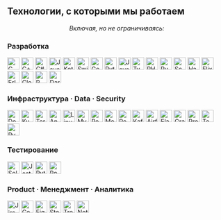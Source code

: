 ## Технологии, с которыми мы работаем

<p align="center">
  <em>Включая, но не ограничиваясь:</em>
</p>

### Разработка
<p>
  <img src="https://cdn.jsdelivr.net/gh/devicons/devicon/icons/c/c-original.svg" width="28" alt="C"/>
  <img src="https://cdn.jsdelivr.net/gh/devicons/devicon/icons/cplusplus/cplusplus-original.svg" width="28" alt="C++"/>
  <img src="https://cdn.jsdelivr.net/gh/devicons/devicon/icons/csharp/csharp-original.svg" width="28" alt="C#"/>
  <img src="https://cdn.jsdelivr.net/gh/devicons/devicon/icons/java/java-original.svg" width="28" alt="Java"/>
  <img src="https://cdn.jsdelivr.net/gh/devicons/devicon/icons/kotlin/kotlin-original.svg" width="28" alt="Kotlin"/>
  <img src="https://cdn.jsdelivr.net/gh/devicons/devicon/icons/swift/swift-original.svg" width="28" alt="Swift"/>
  <img src="https://cdn.jsdelivr.net/gh/devicons/devicon/icons/go/go-original.svg" width="28" alt="Go"/>
  <img src="https://cdn.jsdelivr.net/gh/devicons/devicon/icons/python/python-original.svg" width="28" alt="Python"/>
  <img src="https://cdn.jsdelivr.net/gh/devicons/devicon/icons/javascript/javascript-original.svg" width="28" alt="JavaScript"/>
  <img src="https://cdn.jsdelivr.net/gh/devicons/devicon/icons/typescript/typescript-original.svg" width="28" alt="TypeScript"/>
  <img src="https://cdn.jsdelivr.net/gh/devicons/devicon/icons/php/php-original.svg" width="28" alt="PHP"/>
  <img src="https://cdn.jsdelivr.net/gh/devicons/devicon/icons/ruby/ruby-original.svg" width="28" alt="Ruby"/>
  <img src="https://cdn.jsdelivr.net/gh/devicons/devicon/icons/scala/scala-original.svg" width="28" alt="Scala"/>
  <img src="https://cdn.jsdelivr.net/gh/devicons/devicon/icons/haskell/haskell-original.svg" width="28" alt="Haskell"/>
  <img src="https://cdn.jsdelivr.net/gh/devicons/devicon/icons/elixir/elixir-original.svg" width="28" alt="Elixir"/>
  <img src="https://cdn.jsdelivr.net/gh/devicons/devicon/icons/erlang/erlang-original.svg" width="28" alt="Erlang"/>
  <img src="https://cdn.jsdelivr.net/gh/devicons/devicon/icons/clojure/clojure-original.svg" width="28" alt="Clojure"/>
  <img src="https://cdn.jsdelivr.net/gh/devicons/devicon/icons/r/r-original.svg" width="28" alt="R"/>
  <img src="https://cdn.jsdelivr.net/gh/devicons/devicon/icons/dart/dart-original.svg" width="28" alt="Dart"/>
</p>

### Инфраструктура · Data · Security
<p>
  <img src="https://cdn.jsdelivr.net/gh/devicons/devicon/icons/docker/docker-original.svg" width="28" alt="Docker"/>
  <img src="https://cdn.jsdelivr.net/gh/devicons/devicon/icons/kubernetes/kubernetes-plain.svg" width="28" alt="Kubernetes"/>
  <img src="https://cdn.jsdelivr.net/gh/devicons/devicon/icons/terraform/terraform-original.svg" width="28" alt="Terraform"/>
  <img src="https://cdn.jsdelivr.net/gh/devicons/devicon/icons/ansible/ansible-original.svg" width="28" alt="Ansible"/>
  <img src="https://cdn.jsdelivr.net/gh/devicons/devicon/icons/linux/linux-original.svg" width="28" alt="Linux"/>
  <img src="https://cdn.jsdelivr.net/gh/devicons/devicon/icons/mysql/mysql-original.svg" width="28" alt="MySQL"/>
  <img src="https://cdn.jsdelivr.net/gh/devicons/devicon/icons/postgresql/postgresql-original.svg" width="28" alt="PostgreSQL"/>
  <img src="https://cdn.jsdelivr.net/gh/devicons/devicon/icons/mongodb/mongodb-original.svg" width="28" alt="MongoDB"/>
  <img src="https://cdn.jsdelivr.net/gh/devicons/devicon/icons/redis/redis-original.svg" width="28" alt="Redis"/>
  <img src="https://cdn.jsdelivr.net/gh/devicons/devicon/icons/apachekafka/apachekafka-original.svg" width="28" alt="Kafka"/>
  <img src="https://cdn.jsdelivr.net/gh/devicons/devicon/icons/apacheairflow/apacheairflow-original.svg" width="28" alt="Airflow"/>
  <img src="https://cdn.jsdelivr.net/gh/devicons/devicon/icons/elasticsearch/elasticsearch-original.svg" width="28" alt="Elasticsearch"/>
  <img src="https://cdn.jsdelivr.net/gh/devicons/devicon/icons/grafana/grafana-original.svg" width="28" alt="Grafana"/>
  <img src="https://cdn.jsdelivr.net/gh/devicons/devicon/icons/prometheus/prometheus-original.svg" width="28" alt="Prometheus"/>
  <img src="https://cdn.jsdelivr.net/gh/devicons/devicon/icons/tensorflow/tensorflow-original.svg" width="28" alt="TensorFlow"/>
  <img src="https://cdn.jsdelivr.net/gh/devicons/devicon/icons/pytorch/pytorch-original.svg" width="28" alt="PyTorch"/>
</p>

### Тестирование
<p>
  <img src="https://cdn.jsdelivr.net/gh/devicons/devicon/icons/selenium/selenium-original.svg" width="28" alt="Selenium"/>
  <img src="https://cdn.jsdelivr.net/gh/devicons/devicon/icons/jest/jest-plain.svg" width="28" alt="Jest"/>
  <img src="https://cdn.jsdelivr.net/gh/devicons/devicon/icons/pytest/pytest-original.svg" width="28" alt="Pytest"/>
  <img src="https://cdn.jsdelivr.net/gh/devicons/devicon/icons/postman/postman-original.svg" width="28" alt="Postman"/>
</p>

### Product · Менеджмент · Аналитика
<p>
  <img src="https://cdn.jsdelivr.net/gh/devicons/devicon/icons/jira/jira-original.svg" width="28" alt="Jira"/>
  <img src="https://cdn.jsdelivr.net/gh/devicons/devicon/icons/confluence/confluence-original.svg" width="28" alt="Confluence"/>
  <img src="https://cdn.jsdelivr.net/gh/devicons/devicon/icons/figma/figma-original.svg" width="28" alt="Figma"/>
  <img src="https://cdn.jsdelivr.net/gh/devicons/devicon/icons/storybook/storybook-original.svg" width="28" alt="Storybook"/>
  <img src="https://cdn.jsdelivr.net/gh/devicons/devicon/icons/trello/trello-plain.svg" width="28" alt="Trello"/>
  <img src="https://cdn.jsdelivr.net/gh/devicons/devicon/icons/notion/notion-original.svg" width="28" alt="Notion"/>
</p>
